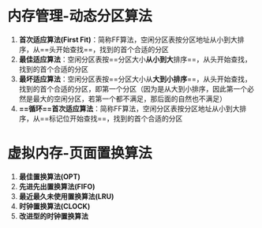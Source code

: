 

# 内存管理-动态分区算法

1. **首次适应算法(First Fit)**：简称FF算法，空闲分区表按分区地址从小到大排序，从==头开始查找==，找到的首个合适的分区
2. **最佳适应算法**：空闲分区表按==分区大小**从小到大**排序==，从头开始查找，找到的首个合适的分区
3. **最坏适应算法**：空闲分区表按==分区大小从**大到小排序**==，从头开始查找，找到的首个合适的分区，即第一个分区（因为是从大到小排序，因此第一个必然是最大的空闲分区，若第一个都不满足，那后面的自然也不满足）
4. **==循环==首次适应算法**：简称FF算法，空闲分区表按分区地址从小到大排序，从==标记位开始查找==，找到的首个合适的分区

# 虚拟内存-页面置换算法

1. **最佳置换算法(OPT)**
2. **先进先出置换算法(FIFO)**
3. **最近最久未使用置换算法(LRU)**
4. **时钟置换算法(CLOCK)**
5. **改进型的时钟置换算法**
<!--stackedit_data:
eyJoaXN0b3J5IjpbLTEwNzg3NjQ5NzldfQ==
-->